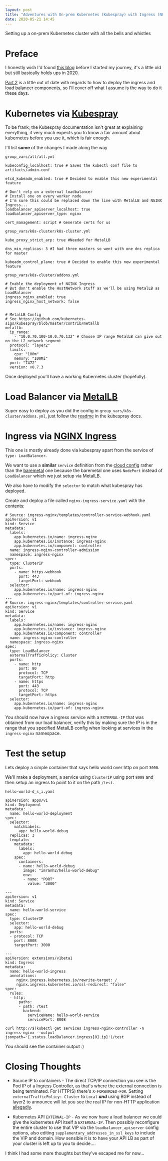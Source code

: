 ```yaml
---
layout: post
title: "Adventures with On-prem Kubernetes (Kubespray) with Ingress (NGINX Ingress) and a Load Balancer (MetalLB)"
date: 2020-05-21 14:45
---
```


Setting up a on-prem Kubernetes cluster with all the bells and whistles

# Preface

I honestly wish I'd found [this blog](https://medium.com/@futuredon/kubernetes-on-prem-demo-using-gns3-kubespray-nginx-ingress-frr-and-metallb-part-1-4b872a6fa89e) 
before I started my journey, it's a little old but still basically holds ups in 2020.

[Part 2](https://medium.com/@futuredon/kubernetes-on-prem-demo-using-gns3-kubespray-nginx-ingress-frr-and-metallb-part-2-4f11ace36c00) 
is a little out of date with regards to how to deploy the ingress 
and load balancer components, so I'll cover off what I assume is 
the way to do it these days.


# Kubernetes via [Kubespray](https://github.com/kubernetes-sigs/kubespray)

To be frank; the Kubespray documentation isn't great at 
explaining everything, it very much expects you to know a fair 
amount about kubernetes before you use it, which is fair enough.

I'll list **some** of the changes I made along the way

`group_vars/all/all.yml`

```
kubeconfig_localhost: true # Saves the kubectl conf file to artifacts/admin.conf

etcd_kubeadm_enabled: true # Decided to enable this new experimental feature

# Don't rely on a external loadbalancer
# Install one on every worker node
# I'm sure this could be replaced down the line with MetalLB and NGINX Ingress...
loadbalancer_apiserver_localhost: true
loadbalancer_apiserver_type: nginx

cert_management: script # Generate certs for us
```


`group_vars/k8s-cluster/k8s-cluster.yml`

```
kube_proxy_strict_arp: true #Needed for MetalLB

dns_min_replicas: 3 #I had three masters so went with one dns replica for master

kubeadm_control_plane: true # Decided to enable this new experimental feature
```


`group_vars/k8s-cluster/addons.yml`

```
# Enable the deployment of NGINX Ingress
# But don't enable the HostNetwork stuff as we'll be using MetalLB as LoadBalancer
ingress_nginx_enabled: true
ingress_nginx_host_network: false


# MetalLB Config
# See https://github.com/kubernetes-sigs/kubespray/blob/master/contrib/metallb
metallb:
  ip_range:
    - "10.0.70.100-10.0.70.132" # Choose IP range MetalLB can give out on the L2 network segment
  protocol: "layer2"
  limits:
    cpu: "100m"
    memory: "100Mi"
  port: "7472"
  version: v0.7.3
```

Once deployed you'll have a working Kubernetes cluster (hopefully).


# Load Balancer via [MetalLB](https://github.com/kubernetes-sigs/kubespray/tree/master/contrib/metallb)

Super easy to deploy as you did the config in `group_vars/k8s-cluster/addons.yml`, just follow the [readme](https://github.com/kubernetes-sigs/kubespray/blob/master/contrib/metallb/metallb.yml) 
in the kubespray docs.


# Ingress via [NGINX Ingress](https://github.com/kubernetes-sigs/kubespray/tree/master/roles/kubernetes-apps/ingress_controller/ingress_nginx)

This one is mostly already done via kubespray apart from the 
service of `type: LoadBalancer`.

We want to use a **similar** `service` definition from the [cloud config](https://raw.githubusercontent.com/kubernetes/ingress-nginx/master/deploy/static/provider/cloud/deploy.yaml) 
rather than the [baremetal](https://raw.githubusercontent.com/kubernetes/ingress-nginx/master/deploy/static/provider/baremetal/deploy.yaml) one because the baremetal one uses `NodePort` 
instead of `LoadBalancer` which we just setup via MetalLB.

We also have to modify the `selector` to match what kubespray has 
deployed.

Create and deploy a file called `nginx-ingress-service.yaml` with 
the contents:

```
# Source: ingress-nginx/templates/controller-service-webhook.yaml
apiVersion: v1
kind: Service
metadata:
  labels:
    app.kubernetes.io/name: ingress-nginx
    app.kubernetes.io/instance: ingress-nginx
    app.kubernetes.io/component: controller
  name: ingress-nginx-controller-admission
  namespace: ingress-nginx
spec:
  type: ClusterIP
  ports:
    - name: https-webhook
      port: 443
      targetPort: webhook
  selector:
    app.kubernetes.io/name: ingress-nginx
    app.kubernetes.io/part-of: ingress-nginx
---
# Source: ingress-nginx/templates/controller-service.yaml
apiVersion: v1
kind: Service
metadata:
  labels:
    app.kubernetes.io/name: ingress-nginx
    app.kubernetes.io/instance: ingress-nginx
    app.kubernetes.io/component: controller
  name: ingress-nginx-controller
  namespace: ingress-nginx
spec:
  type: LoadBalancer
  externalTrafficPolicy: Cluster
  ports:
    - name: http
      port: 80
      protocol: TCP
      targetPort: http
    - name: https
      port: 443
      protocol: TCP
      targetPort: https
  selector:
    app.kubernetes.io/name: ingress-nginx
    app.kubernetes.io/part-of: ingress-nginx
```

You should now have a ingress service with a `EXTERNAL-IP` that 
was obtained from our load balancer, verify this by making sure 
the IP is in the range that you specified MetalLB config when 
looking at services in the `ingress-nginx` namespace.


# Test the setup

Lets deploy a simple container that says hello world over http on 
port `3000`.

We'll make a deployment, a service using `ClusterIP` using port 
`8008` and then setup an ingress to point to it on the path 
`/test`.

`hello-world-d_s_i.yaml`

```
apiVersion: apps/v1
kind: Deployment
metadata:
  name: hello-world-deployment
spec:
  selector:
    matchLabels:
      app: hello-world-debug
  replicas: 3
  template:
    metadata:
      labels:
        app: hello-world-debug
    spec:
      containers:
      - name: hello-world-debug
        image: "imranh2/hello-world-debug"
        env:
        - name: "PORT"
          value: "3000"

---
apiVersion: v1
kind: Service
metadata:
  name: hello-world-service
spec:
  type: ClusterIP
  selector:
    app: hello-world-debug
  ports:
  - protocol: TCP
    port: 8008
    targetPort: 3000

---
apiVersion: extensions/v1beta1
kind: Ingress
metadata:
  name: hello-world-ingress
  annotations: 
     nginx.ingress.kubernetes.io/rewrite-target: /
     nginx.ingress.kubernetes.io/ssl-redirect: "false"
spec:
  rules:
  - http:
      paths:
      - path: /test
        backend:
          serviceName: hello-world-service
          servicePort: 8008

```


`curl http://$(kubectl get services ingress-nginx-controller -n ingress-nginx --output jsonpath='{.status.loadBalancer.ingress[0].ip}')/test`


You should see the container output :)


# Closing Thoughts

* Source IP to containers - The direct TCP/IP connection you see 
is the Pod IP of a Ingress Controller, as that's where the 
external connection is being terminated. For HTTP(S) 
there's `X-FORWARDED-FOR`. Setting 
`externalTrafficPolicy: Cluster` to `Local` ***and*** using BGP 
instead of layer2 to announce will let you see the real IP for 
non-HTTP application [allegadly](https://metallb.universe.tf/usage/#local-traffic-policy-1).

* Kubernetes API `EXTERNAL-IP` - As we now have a load balancer 
we could give the kubernetes API itself a `EXTERNAL-IP`. Then 
possibly reconfigure the entire cluster to use that VIP via the 
`loadbalancer_apiserver` config options, also editing 
`supplementary_addresses_in_ssl_keys` to include the VIP and 
domain. How sensible it is to have your API LB as part of your 
cluster is left up to you to decide....


I think I had some more thoughts but they've escaped me for now...